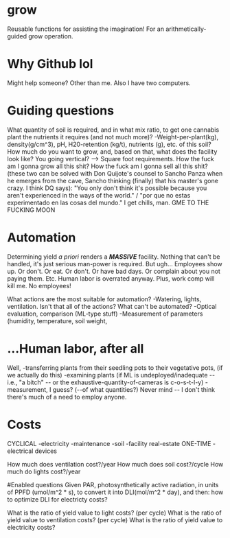 # grow
Reusable functions for assisting the imagination!
For an arithmetically-guided grow operation.

# Why Github lol
Might help someone? Other than me. Also I have two computers.

# Guiding questions
What quantity of soil is required, and in what mix ratio, to get one cannabis plant the nutrients it requires (and not much more)?
  -Weight-per-plant(kg), density(g/cm^3), pH, H20-retention (kg/t), nutrients (g), etc. of this soil?
How much do you want to grow, and, based on that, what does the facility look like? You going vertical? --> Square foot requirements.
How the fuck am I gonna grow all this shit?
How the fuck am I gonna sell all this shit?
  (these two can be solved with Don Quijote's counsel to Sancho Panza when he emerges from the cave, Sancho thinking (finally) that his master's gone crazy. I think DQ says):
  "You only don't think it's possible because you aren't experienced in the ways of the world." / "por que no estas experimentado en las cosas del mundo."
  I get chills, man. GME TO THE FUCKING MOON

# Automation
Determining yield *a priori* renders a ***MASSIVE*** facility. Nothing that can't be handled, it's just serious man-power is required.
But ugh... Employees show up. Or don't. Or eat. Or don't. Or have bad days. Or complain about you not paying them. Etc. 
Human labor is overrated anyway. Plus, work comp will kill me. No employees!

What actions are the most suitable for automation?
  -Watering, lights, ventilation. Isn't that all of the actions? What can't be automated?
  -Optical evaluation, comparison (ML-type stuff)
  -Measurement of parameters (humidity, temperature, soil weight, 
  
# ...Human labor, after all
Well, 
-transferring plants from their seedling pots to their vegetative pots, (if we actually do this)
-examining plants (if ML is undeployed/inadequate -- i.e., "a bitch" -- or the exhaustive-quantity-of-cameras is c-o-s-t-l-y)
-measurement, I guess? (--of what quantities?)
Never mind -- I don't think there's much of a need to employ anyone. 


# Costs

CYCLICAL
  -electricity
  -maintenance
  -soil
  -facility real-estate
ONE-TIME
  -electrical devices

How much does ventilation cost?/year
How much does soil cost?/cycle
How much do lights cost?/year

#Enabled questions
Given PAR, photosynthetically active radiation, in units of PPFD (umol/m^2 * s), to convert it into DLI(mol/m^2 * day), and then:
how to optimize DLI for electricty costs?

What is the ratio of yield value to light costs? (per cycle)
What is the ratio of yield value to ventilation costs? (per cycle)
What is the ratio of yield value to electricity costs?
